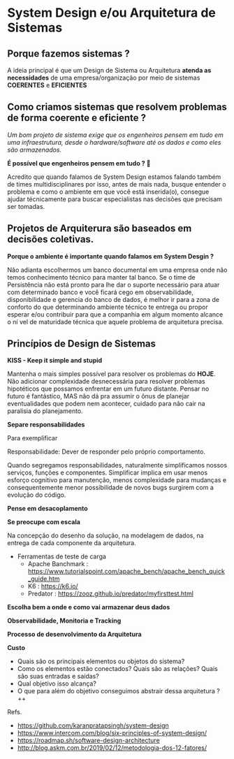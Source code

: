 # System Design e/ou Arquitetura de Sistemas

## Porque fazemos sistemas ?
A ideia principal é que um Design de Sistema ou Arquitetura **atenda as necessidades** de uma empresa/organização por meio de sistemas **COERENTES** e **EFICIENTES**

## Como criamos sistemas que resolvem problemas de forma coerente e eficiente ?

_Um bom projeto de sistema exige que os engenheiros pensem em tudo em uma infraestrutura, desde o hardware/software até os dados e como eles são armazenados._

**É possível que engenheiros pensem em tudo ? 👀**

Acredito que quando falamos de System Design estamos falando também de times multidisciplinares por isso, antes de mais nada, busque entender o problema e como o ambiente em que você está inserida(o), consegue ajudar técnicamente para buscar especialistas nas decisões que precisam ser tomadas.

## Projetos de Arquiterura são baseados em decisões coletivas.

**Porque o ambiente é importante quando falamos em System Desgin ?**

Não adianta escolhermos um banco documental em uma empresa onde não temos conhecimento técnico para manter tal banco. Se o time de Persistência não está pronto para lhe dar o suporte necessário para atuar com determinado banco e você ficará cego em observabilidade, disponibilidade e gerencia do banco de dados, é melhor ir para a zona de conforto do que determinando ambiente técnico te entrega ou propor esperar e/ou contribuir para que a companhia em algum momento alcance o ní
vel de maturidade técnica que aquele problema de arquitetura precisa.

## Princípios de Design de Sistemas

**KISS - Keep it simple and stupid**

Mantenha o mais simples possível para resolver os problemas do **HOJE**.
Não adicionar complexidade desnecessária para resolver problemas hipotéticos que possamos enfrentar em um futuro distante. 
Pensar no futuro é fantástico, MAS não dá pra assumir o ônus de planejar eventualidades que podem nem acontecer, cuidado para não cair na paralisia do planejamento.

**Separe responsabilidades**

Para exemplificar

Responsabilidade: Dever de responder pelo próprio comportamento.

Quando segregamos responsabilidades, naturalmente simplificamos nossos serviços, funções e componentes. Simplificar implica em usar menos esforço cognitivo para manutenção, menos complexidade para mudanças e consequentemente menor possibilidade de novos bugs surgirem com a evolução do código.


**Pense em desacoplamento**



**Se preocupe com escala**

Na concepção do desenho da solução, na modelagem de dados, na entrega de cada componente da arquitetura.

- Ferramentas de teste de carga
  - Apache Banchmark : https://www.tutorialspoint.com/apache_bench/apache_bench_quick_guide.htm
  - K6 : https://k6.io/
  - Predator : https://zooz.github.io/predator/myfirsttest.html

**Escolha bem a onde e como vai armazenar deus dados**

**Observabilidade, Monitoria e Tracking**

**Processo de desenvolvimento da Arquitetura**

**Custo**

- Quais são os principais elementos ou objetos do sistema?
- Como os elementos estão conectados? Quais são as relações? Quais são suas entradas e saídas?
- Qual objetivo isso alcança?
- O que para além do objetivo conseguimos abstrair dessa arquitetura ? ++

Refs.
- https://github.com/karanpratapsingh/system-design
- https://www.intercom.com/blog/six-principles-of-system-design/
- https://roadmap.sh/software-design-architecture
- http://blog.askm.com.br/2019/02/12/metodologia-dos-12-fatores/
